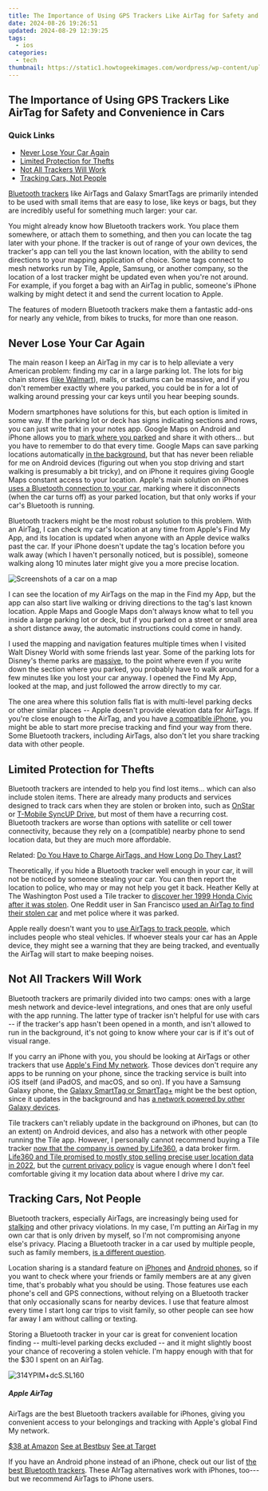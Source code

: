 ```yaml
---
title: The Importance of Using GPS Trackers Like AirTag for Safety and Convenience in Cars
date: 2024-08-26 19:26:51
updated: 2024-08-29 12:39:25
tags:
  - ios
categories:
  - tech
thumbnail: https://static1.howtogeekimages.com/wordpress/wp-content/uploads/2021/04/Apple-AirTag-laying-next-to-an-iPhone.png
---
```


## The Importance of Using GPS Trackers Like AirTag for Safety and Convenience in Cars

### Quick Links

* [Never Lose Your Car Again](https://facebook.techidaily.com/unplug-from-the-world-discover-3-anti-facebook-locales/)
* [Limited Protection for Thefts](https://facebook-record-videos.techidaily.com/new-ultimate-screener-tech-the-choice-of-top-youtube-creators/)
* [Not All Trackers Will Work](https://facebook-video-footage.techidaily.com/new-2024-approved-discover-the-top-8-services-to-amplify-video-content/)
* [Tracking Cars, Not People](https://screen-video-capture.techidaily.com/new-2024-approved-the-perfect-blend-of-sound-and-video-tips-to-capture-high-quality-zoom-recordings/)

[Bluetooth trackers](https://win-answers.techidaily.com/fixing-microsoft-edge-crashes-in-windows-11-effective-solutions-discovered/) like AirTags and Galaxy SmartTags are primarily intended to be used with small items that are easy to lose, like keys or bags, but they are incredibly useful for something much larger: your car.

 You might already know how Bluetooth trackers work. You place them somewhere, or attach them to something, and then you can locate the tag later with your phone. If the tracker is out of range of your own devices, the tracker's app can tell you the last known location, with the ability to send directions to your mapping application of choice. Some tags connect to mesh networks run by Tile, Apple, Samsung, or another company, so the location of a lost tracker might be updated even when you're not around. For example, if you forget a bag with an AirTag in public, someone's iPhone walking by might detect it and send the current location to Apple.

 The features of modern Bluetooth trackers make them a fantastic add-ons for nearly any vehicle, from bikes to trucks, for more than one reason.

##  Never Lose Your Car Again

 The main reason I keep an AirTag in my car is to help alleviate a very American problem: finding my car in a large parking lot. The lots for big chain stores ([like Walmart](https://roadtrippers.com/magazine/walmart-parking-lots-vanlife/)), malls, or stadiums can be massive, and if you don't remember exactly where you parked, you could be in for a lot of walking around pressing your car keys until you hear beeping sounds.

 Modern smartphones have solutions for this, but each option is limited in some way. If the parking lot or deck has signs indicating sections and rows, you can just write that in your notes app. Google Maps on Android and iPhone allows you to [mark where you parked](https://blog.google/products/maps/remember-where-you-parked-google-maps/) and share it with others... but you have to remember to do that every time. Google Maps can save parking locations automatically [in the background](https://support.google.com/maps/answer/7257797), but that has never been reliable for me on Android devices (figuring out when you stop driving and start walking is presumably a bit tricky), and on iPhone it requires giving Google Maps constant access to your location. Apple's main solution on iPhones [uses a Bluetooth connection to your car](https://facebook-record-videos.techidaily.com/updated-navigating-vlogging-nuances-with-confidence-and-clarity/), marking where it disconnects (when the car turns off) as your parked location, but that only works if your car's Bluetooth is running.

 Bluetooth trackers might be the most robust solution to this problem. With an AirTag, I can check my car's location at any time from Apple's Find My App, and its location is updated when anyone with an Apple device walks past the car. If your iPhone doesn't update the tag's location before you walk away (which I haven't personally noticed, but is possible), someone walking along 10 minutes later might give you a more precise location.

![Screenshots of a car on a map](https://static1.howtogeekimages.com/wordpress/wp-content/uploads/2023/03/Image-2.jpeg) 

 I can see the location of my AirTags on the map in the Find my App, but the app can also start live walking or driving directions to the tag's last known location. Apple Maps and Google Maps don't always know what to tell you inside a large parking lot or deck, but if you parked on a street or small area a short distance away, the automatic instructions could come in handy.

 I used the mapping and navigation features multiple times when I visited Walt Disney World with some friends last year. Some of the parking lots for Disney's theme parks are [massive](https://goo.gl/maps/Fk8DeFEQKXAoeC7Q7), to the point where even if you write down the section where you parked, you probably have to walk around for a few minutes like you lost your car anyway. I opened the Find My App, looked at the map, and just followed the arrow directly to my car.

 The one area where this solution falls flat is with multi-level parking decks or other similar places -- Apple doesn't provide elevation data for AirTags. If you're close enough to the AirTag, and you have [a compatible iPhone](https://support.apple.com/en-us/HT212274), you might be able to start more precise tracking and find your way from there. Some Bluetooth trackers, including AirTags, also don't let you share tracking data with other people.

##  Limited Protection for Thefts

 Bluetooth trackers are intended to help you find lost items... which can also include stolen items. There are already many products and services designed to track cars when they are stolen or broken into, such as [OnStar](https://www.onstar.com/services/stolen-vehicle-assistance) or [T-Mobile SyncUP Drive](https://www.t-mobile.com/iot-devices/syncup-drive-connected-car), but most of them have a recurring cost. Bluetooth trackers are worse than options with satellite or cell tower connectivity, because they rely on a (compatible) nearby phone to send location data, but they are much more affordable.

Related: [Do You Have to Charge AirTags, and How Long Do They Last?](https://techidaily.com/how-to-transfer-data-from-apple-iphone-15-plus-to-other-iphone-devices-drfone-by-drfone-transfer-data-from-ios-transfer-data-from-ios/) 

 Theoretically, if you hide a Bluetooth tracker well enough in your car, it will not be noticed by someone stealing your car. You can then report the location to police, who may or may not help you get it back. Heather Kelly at The Washington Post used a Tile tracker to [discover her 1999 Honda Civic after it was stolen](https://www.washingtonpost.com/technology/2021/10/28/airtags-theft/). One Reddit user in San Francisco [used an AirTag to find their stolen car](https://www.reddit.com/r/sanfrancisco/comments/zfl7qc/car%5Fstolen%5Fw%5Fairtag%5Finside%5Fand%5Fpolice%5Fresponse/) and met police where it was parked.

 Apple really doesn't want you to [use AirTags to track people](https://www.apple.com/newsroom/2022/02/an-update-on-airtag-and-unwanted-tracking/), which includes people who steal vehicles. If whoever steals your car has an Apple device, they might see a warning that they are being tracked, and eventually the AirTag will start to make beeping noises.

##  Not All Trackers Will Work

 Bluetooth trackers are primarily divided into two camps: ones with a large mesh network and device-level integrations, and ones that are only useful with the app running. The latter type of tracker isn't helpful for use with cars -- if the tracker's app hasn't been opened in a month, and isn't allowed to run in the background, it's not going to know where your car is if it's out of visual range.

 If you carry an iPhone with you, you should be looking at AirTags or other trackers that use [Apple's Find My network](https://youtube-lab.techidaily.com/24-the-creators-guide-to-the-top-9-affordable-video-editing-apps/). Those devices don't require any apps to be running on your phone, since the tracking service is built into iOS itself (and iPadOS, and macOS, and so on). If you have a Samsung Galaxy phone, the [Galaxy SmartTag or SmartTag+](https://www.reviewgeek.com/77104/samsungs-smarttag-officially-announced-but-no-u-s-availability-yet/) might be the best option, since it updates in the background and has [a network powered by other Galaxy devices](https://shop-links.co/link/?exclusive=1&publisher_slug=itechdaily19598&url=https%3A%2F%2Fwww.samsung.com%2Fus%2Fsupport%2Fanswer%2FANS00088182%2F).

 Tile trackers can't reliably update in the background on iPhones, but can (to an extent) on Android devices, and also has a network with other people running the Tile app. However, I personally cannot recommend buying a Tile tracker [now that the company is owned by Life360](https://www.xda-developers.com/life360-tile-location-data/), a data broker firm. [Life360 and Tile promised to mostly stop selling precise user location data in 2022](https://www.theverge.com/2022/1/28/22906392/life360-tile-location-data-precise-aggregated-privacy), but the [current privacy policy](https://support.life360.com/hc/en-us/articles/360043228154-LIFE360-Privacy-Cookie-Policy) is vague enough where I don't feel comfortable giving it my location data about where I drive my car.

##  Tracking Cars, Not People

 Bluetooth trackers, especially AirTags, are increasingly being used for [stalking](https://www.zdnet.com/article/how-todays-technologies-become-weapons-in-modern-domestic-abuse/) and other privacy violations. In my case, I'm putting an AirTag in my own car that is only driven by myself, so I'm not compromising anyone else's privacy. Placing a Bluetooth tracker in a car used by multiple people, such as family members, [is a different question](https://driver-install.techidaily.com/quick-cure-fixing-drivers-delays-and-errors/).

 Location sharing is a standard feature on [iPhones](https://change-location.techidaily.com/in-2024-how-to-get-the-dragon-scale-and-evolution-enabled-pokemon-on-vivo-y27-4g-drfone-by-drfone-virtual-android/) and [Android phones](https://unlock-android.techidaily.com/in-2024-top-4-sim-location-trackers-to-easily-find-your-lost-xiaomi-redmi-13c-device-by-drfone-android/), so if you want to check where your friends or family members are at any given time, that's probably what you should be using. Those features use each phone's cell and GPS connections, without relying on a Bluetooth tracker that only occasionally scans for nearby devices. I use that feature almost every time I start long car trips to visit family, so other people can see how far away I am without calling or texting.

 Storing a Bluetooth tracker in your car is great for convenient location finding -- multi-level parking decks excluded -- and it might slightly boost your chance of recovering a stolen vehicle. I'm happy enough with that for the $30 I spent on an AirTag.

![314YPlM+dcS._SL160_](https://static1.howtogeekimages.com/wordpress/wp-content/uploads/2023/06/314yplm-dcs-_sl160_.jpg) 

#####  Apple AirTag

AirTags are the best Bluetooth trackers available for iPhones, giving you convenient access to your belongings and tracking with Apple's global Find My network.

[$38 at Amazon](https://www.amazon.com/dp/B0933BVK6T) [See at Bestbuy](https://shop-links.co/link/?exclusive=1&publisher_slug=itechdaily19598&url=https%3A%2F%2Fwww.bestbuy.com%2Fsite%2Fapple__airtag__silve%2F6461348.p%3FskuId%3D6461348%2522target%253D%2522_blank) [See at Target](https://shop-links.co/link/?exclusive=1&publisher_slug=itechdaily19598&url=https%3A%2F%2Fdisneyplus.bn5x.net%2Fc%2F156932%2F564546%2F9358%3FsubId1%3DUUhtgUeUpU202421%26subId2%3Dehtg%26u%3Dhttps%253A%252F%252Fwww.target.com%252Fp%252Fapple%255Fairtag%255F1%255Fpack%255F%252F-%252FA-79673470%2522target%253D%2522%255Fblank) 

 If you have an Android phone instead of an iPhone, check out our list of [the best Bluetooth trackers](https://win-answers.techidaily.com/fixing-microsoft-edge-crashes-in-windows-11-effective-solutions-discovered/). These AIrTag alternatives work with iPhones, too---but we recommend AirTags to iPhone users.

<ins class="adsbygoogle"
     style="display:block"
     data-ad-format="autorelaxed"
     data-ad-client="ca-pub-7571918770474297"
     data-ad-slot="1223367746"></ins>



<ins class="adsbygoogle"
     style="display:block"
     data-ad-client="ca-pub-7571918770474297"
     data-ad-slot="8358498916"
     data-ad-format="auto"
     data-full-width-responsive="true"></ins>

